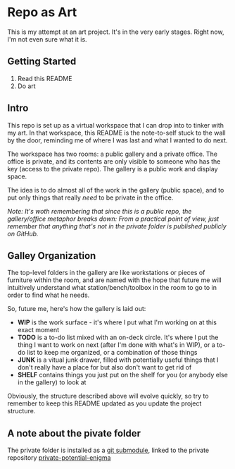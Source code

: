 # Repo as Art

This is my attempt at an art project. It's in the very early stages. Right now, I'm not even sure what it is.

## Getting Started

1. Read this README
2. Do art

## Intro

This repo is set up as a virtual workspace that I can drop into to tinker with my art. In that workspace, this README is the note-to-self stuck to the wall by the door, reminding me of where I was last and what I wanted to do next.

The workspace has two rooms: a public gallery and a private office. The office is private, and its contents are only visible to someone who has the key (access to the private repo). The gallery is a public work and display space.

The idea is to do almost all of the work in the gallery (public space), and to put only things that really *need* to be private in the office.

_Note: It's woth remembering that since this is a public repo, the gallery/office metaphor breaks down: From a practical point of view, just remember that anything that's not in the private folder is published publicly on GitHub._

## Galley Organization

The top-level folders in the gallery are like workstations or pieces of furniture within the room, and are named with the hope that future me will intuitively understand what station/bench/toolbox in the room to go to in order to find what he needs.

So, future me, here's how the gallery is laid out:

- **WIP** is the work surface - it's where I put what I'm working on at this exact moment
- **TODO** is a to-do list mixed with an on-deck circle. It's where I put the thing I want to work on next (after I'm done with what's in WIP), or a to-do list to keep me organized, or a combination of those things
- **JUNK** is a vitual junk drawer, filled with potentially useful things that I don't really have a place for but also don't want to get rid of
- **SHELF** contains things you just put on the shelf for you (or anybody else in the gallery) to look at

Obviously, the structure described above will evolve quickly, so try to remember to keep this README updated as you update the project structure.

## A note about the pivate folder

The private folder is installed as a [git submodule](https://git-scm.com/book/en/v2/Git-Tools-Submodules), linked to the private repository [private-potential-enigma](https://github.com/ogdendavis/private-potential-enigma/)
